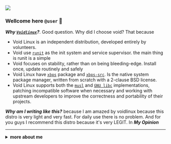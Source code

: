 <kbd>
<img src="https://i.postimg.cc/nrnGBQSM/IMG-20220124-145930.png" />
</kbd>

### Wellcome here `@user` 👋

***Why [`Voidlinux`](https://voidlinux.org)?***. Good question. Why did I choose void? That because
  * Void Linux is an independent distribution, developed entirely by volunteers.
  * Void use [`runit`](http://smarden.org/runit) as the init system and service supervisor. the main thing is runit is a simple
  * Void focuses on stability, rather than on being bleeding-edge. Install once, update routinely and safely
  * Void Linux have [`xbps`](https://github.com/void-linux/xbps) package and [`xbps-src`](https://github.com/void-linux/void-packages). Is the native system package manager, written from scratch with a 2-clause BSD license.
  * Void Linux supports both the [`musl`](https://musl.libc.org) and [`GNU libc`](https://www.gnu.org/software/libc) implementations, patching incompatible software when necessary and working with upstream developers to improve the correctness and portability of their projects.

***Why am I writing like this?*** because I am amazed by voidlinux because this distro is very light and very fast. For daily use there is no problem. And for you guys I recommend this distro because it's very LEGIT. In ***My Opinion***

---
<details>
    <summary><b>more about me</b></summary>

---
    
#### 💻 Check out what I'm currently working on:
 * Clean dotfiles: [`dotclean`](https://github.com/vcyzteen/dotclean.git)
 * Dotfiles complete: [`dotbaka`](https://github.com/vcyzteen/dotbaka.git)
 * Android Linux Kernel: [`linux-4.4`](https://github.com/vcyzteen/linux.git)
 * Experimental Linux kernel: [`rodjogdam`](https://github.com/vcyzteen/rodjogdam.git)

#### 🧰 Equipment and os system that I use:
 * Os Linux: [`voidlinux`](https://voidlinux.org) | [`nixos`](https://nixos.org)
 * Code Editor CLI: [`neovim`](https://neovim.io) | [`vim`](http://www.vim.org)
 * Code Editor IDE: [`vscode`](https://code.visualstudio.com) | [`geany`](https://www.geany.org)
 * Merged Git Client: [`sublime-merge`](https://www.sublimemerge.com)

#### 📬 How to reach me:
 * Website: [`vcyz@github.io`](https://vcyzteen.github.io)
 * Github: [`github@vcyzteen`](https://github.com/vcyzteen)
 * Email: [`vcyzteen@protonmail.com`](vcyzteen@protonmail.com)
 * XDA: [`xda@vcyzteen`](https://forum.xda-developers.com/m/vcyzteen.11981389)

#### 📈 My statistics data:
![`stat`](https://github-readme-stats.vercel.app/api?username=vcyzteen&&show_icons=true&&custom_title=Vcyzteen-Github-Stats&&hide_border=boolean&&theme=tokyonight)
